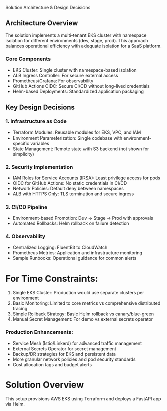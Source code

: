 Solution Architecture & Design Decisions

## Architecture Overview
The solution implements a multi-tenant EKS cluster with namespace isolation for different environments (dev, stage, prod). This approach balances operational efficiency with adequate isolation for a SaaS platform.

### Core Components
- EKS Cluster: Single cluster with namespace-based isolation
- ALB Ingress Controller: For secure external access
- Prometheus/Grafana: For observability
- GitHub Actions OIDC: Secure CI/CD without long-lived credentials
- Helm-based Deployments: Standardized application packaging

## Key Design Decisions

### 1. Infrastructure as Code
- Terraform Modules: Reusable modules for EKS, VPC, and IAM
- Environment Parameterization: Single codebase with environment-specific variables
- State Management: Remote state with S3 backend (not shown for simplicity)

### 2. Security Implementation
- IAM Roles for Service Accounts (IRSA): Least privilege access for pods
- OIDC for GitHub Actions: No static credentials in CI/CD
- Network Policies: Default deny between namespaces
- ALB with HTTPS Only: TLS termination and secure ingress

### 3. CI/CD Pipeline
- Environment-based Promotion: Dev → Stage → Prod with approvals
- Automated Rollbacks: Helm rollback on failure detection

### 4. Observability
- Centralized Logging: FluentBit to CloudWatch
- Prometheus Metrics: Application and infrastructure monitoring
- Sample Runbooks: Operational guidance for common alerts


# For Time Constraints:
1. Single EKS Cluster: Production would use separate clusters per environment
2. Basic Monitoring: Limited to core metrics vs comprehensive distributed tracing
3. Simple Rollback Strategy: Basic Helm rollback vs canary/blue-green
4. Manual Secret Management: For demo vs external secrets operator

### Production Enhancements:
- Service Mesh (Istio/Linkerd) for advanced traffic management
- External Secrets Operator for secret management
- Backup/DR strategies for EKS and persistent data
- More granular network policies and pod security standards
- Cost allocation tags and budget alerts

# Solution Overview
This setup provisions AWS EKS using Terraform and deploys a FastAPI app via Helm.

